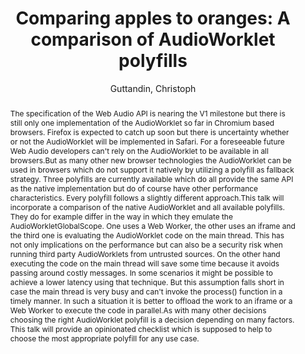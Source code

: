 ---
title: "Comparing apples to oranges: A comparison of AudioWorklet polyfills"
abstract: "The specification of the Web Audio API is nearing the V1 milestone but there is still only one implementation of the AudioWorklet so far in Chromium based browsers. Firefox is expected to catch up soon but there is uncertainty whether or not the AudioWorklet will be implemented in Safari. For a foreseeable future Web Audio developers can't rely on the AudioWorklet to be available in all browsers.But as many other new browser technologies the AudioWorklet can be used in browsers which do not support it natively by utilizing a polyfill as fallback strategy. Three polyfills are currently available which do all provide the same API as the native implementation but do of course have other performance characteristics. Every polyfill follows a slightly different approach.This talk will incorporate a comparison of the native AudioWorklet and all available polyfills. They do for example differ in the way in which they emulate the AudioWorkletGlobalScope. One uses a Web Worker, the other uses an iframe and the third one is evaluating the AudioWorklet code on the main thread. This has not only implications on the performance but can also be a security risk when running third party AudioWorklets from untrusted sources. On the other hand executing the code on the main thread will save some time because it avoids passing around costly messages. In some scenarios it might be possible to achieve a lower latency using that technique. But this assumption falls short in case the main thread is very busy and can't invoke the process() function in a timely manner. In such a situation it is better to offload the work to an iframe or a Web Worker to execute the code in parallel.As with many other decisions choosing the right AudioWorklet polyfill is a decision depending on many factors. This talk will provide an opinionated checklist which is supposed to help to choose the most appropriate polyfill for any use case."
address: "Trondheim"
booktitle: "Proceedings of the International Web Audio Conference 2019"
editor: "Xambó, Anna and Martín, Sara R. and Roma, Gerard"
month: "December"
publisher: "NTNU"
series: "WAC'19"
pages: ""
ID: "57"
author: "Guttandin, Christoph"
webAuthor: "Christoph Guttandin"
track: "Talk"
year: "2019"
tags: year2019
media: "https://youtu.be/jIj-tNYdoCM"
pdflink: "/_data/papers/pdf/2019/2019_57.pdf"
ISSN: "2663-5844"
---